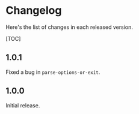 Changelog
=========

Here's the list of changes in each released version.

[TOC]

1.0.1
-----

Fixed a bug in `parse-options-or-exit`.

1.0.0
-----

Initial release.


